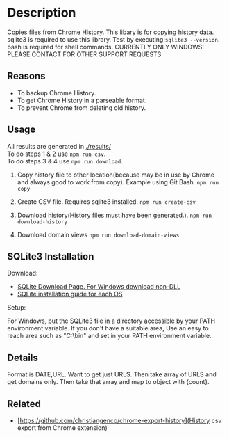 # Description

Copies files from Chrome History.
This libary is for copying history data.
sqlite3 is required to use this library. Test by executing:`sqlite3 --version`.
bash is required for shell commands.
CURRENTLY ONLY WINDOWS! PLEASE CONTACT FOR OTHER SUPPORT REQUESTS.

## Reasons

- To backup Chrome History.
- To get Chrome History in a parseable format.
- To prevent Chrome from deleting old history.

## Usage

All results are generated in [./results/](./results/)  
To do steps 1 & 2 use `npm run csv`.  
To do steps 3 & 4 use `npm run download`.  

1. Copy history file to other location(because may be in use by Chrome and always good to work from copy). Example using Git Bash.
`npm run copy`

2. Create CSV file. Requires sqlite3 installed.
`npm run create-csv`

3. Download history(History files must have been generated.).
`npm run download-history`

4. Download domain views
`npm run download-domain-views`

## SQLite3 Installation

Download:

- [SQLite Download Page. For Windows download non-DLL](https://www.sqlite.org/download.html)
- [SQLite installation guide for each OS](https://www.servermania.com/kb/articles/install-sqlite/)

Setup:

For Windows, put the SQLite3 file in a directory accessible by your PATH environment variable.
If you don't have a suitable area, Use an easy to reach area such as "C:\bin" and set in your PATH environment variable.

## Details

Format is DATE,URL.
Want to get just URLS.
Then take array of URLS and get domains only.
Then take that array and map to object with {count}.

## Related

- [https://github.com/christiangenco/chrome-export-history](History csv export from Chrome extension)
